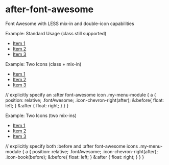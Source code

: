 after-font-awesome
==================

Font Awesome with LESS mix-in and double-icon capabilities

Example: Standard Usage (class still supported)

<div class="my-menu-module">
  <ul>
    <li><a class="icon-book" href="...">Item 1</a></li>
    <li><a class="icon-list-ol" href="...">Item 2</a></li>
    <li><a class="icon-calendar" href="...">Item 3</a></li>
  </ul>
</div>

Example: Two Icons (class + mix-in)

<div class="my-menu-module">
  <ul>
    <li><a class="icon-book" href="...">Item 1</a></li>
    <li><a class="icon-list-ol" href="...">Item 2</a></li>
    <li><a class="icon-calendar" href="...">Item 3</a></li>
  </ul>
</div>

// explicitly specify an :after font-awesome icon
.my-menu-module {
  a {
    position: relative;
    .fontAwesome;
    .icon-chevron-right(after);
    &:before{
      float: left;
    }
    &:after {
      float: right;
    }
  }
}

Example: Two Icons (two mix-ins)

<div class="my-menu-module">
  <ul>
    <li><a href="...">Item 1</a></li>
    <li><a href="...">Item 2</a></li>
    <li><a href="...">Item 3</a></li>
  </ul>
</div>

// explicitly specify both :before and :after font-awesome icons
.my-menu-module {
  a {
    position: relative;
    .fontAwesome;
    .icon-chevron-right(after);
    .icon-book(before);
    &:before{
      float: left;
    }
    &:after {
      float: right;
    }
  }
}
